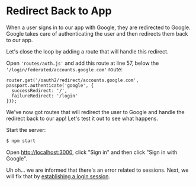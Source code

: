 # Redirect Back to App

When a user signs in to our app with Google, they are redirected to Google.
Google takes care of authenticating the user and then redirects them back to our
app.

Let's close the loop by adding a route that will handle this redirect.

Open `'routes/auth.js'` and add this route at line 57, below the
`'/login/federated/accounts.google.com'` route:

```
router.get('/oauth2/redirect/accounts.google.com', passport.authenticate('google', {
  successRedirect: '/',
  failureRedirect: '/login'
}));
```

We've now got routes that will redirect the user to Google and handle the
redirect back to our app!  Let's test it out to see what happens.

Start the server:

```sh
$ npm start
```

Open [http://localhost:3000](http://localhost:3000), click "Sign in" and then
click "Sign in with Google".

Uh oh... we are informed that there's an error related to sessions.  Next, we
will fix that by [establishing a login session](../session/).

